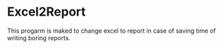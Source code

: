 # Excel2Report

This progarm is maked to change excel to report in case of saving time of writing boring reports.
